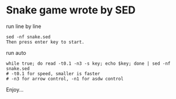Snake game wrote by SED
=======================

run line by line

    sed -nf snake.sed
    Then press enter key to start.

run auto

    while true; do read -t0.1 -n3 -s key; echo $key; done | sed -nf snake.sed
    # -t0.1 for speed, smaller is faster
    # -n3 for arrow control, -n1 for asdw control

Enjoy...
